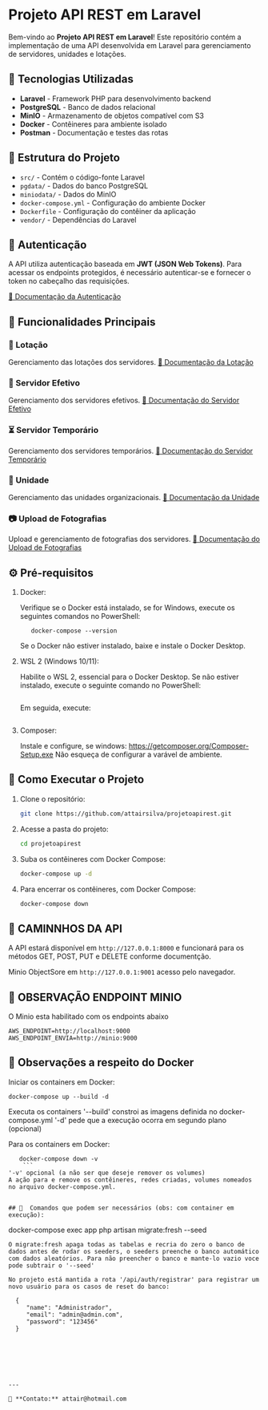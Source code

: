 # Projeto API REST em Laravel

Bem-vindo ao **Projeto API REST em Laravel**! Este repositório contém a implementação de uma API desenvolvida em Laravel para gerenciamento de servidores, unidades e lotações.

## 📌 Tecnologias Utilizadas

- **Laravel** - Framework PHP para desenvolvimento backend
- **PostgreSQL** - Banco de dados relacional
- **MinIO** - Armazenamento de objetos compatível com S3
- **Docker** - Contêineres para ambiente isolado
- **Postman** - Documentação e testes das rotas

## 📂 Estrutura do Projeto

- `src/` - Contém o código-fonte Laravel
- `pgdata/` - Dados do banco PostgreSQL
- `miniodata/` - Dados do MinIO
- `docker-compose.yml` - Configuração do ambiente Docker
- `Dockerfile` - Configuração do contêiner da aplicação
- `vendor/` - Dependências do Laravel
## 🔑 Autenticação

A API utiliza autenticação baseada em **JWT (JSON Web Tokens)**. Para acessar os endpoints protegidos, é necessário autenticar-se e fornecer o token no cabeçalho das requisições.

<a href="https://documenter.getpostman.com/view/41683423/2sB2cRC4R4" target="_blank">📄 Documentação da Autenticação</a>

## 📌 Funcionalidades Principais

### 📍 Lotação
Gerenciamento das lotações dos servidores.
<a href="https://documenter.getpostman.com/view/41683423/2sB2cRC4R5" target="_blank">📄 Documentação da Lotação</a>

### 👤 Servidor Efetivo
Gerenciamento dos servidores efetivos.
<a href="https://documenter.getpostman.com/view/41683423/2sB2cRC4VM" target="_blank">📄 Documentação do Servidor Efetivo</a>

### ⏳ Servidor Temporário
Gerenciamento dos servidores temporários.
<a href="https://documenter.getpostman.com/view/41683423/2sB2cRC4VN" target="_blank">📄 Documentação do Servidor Temporário</a>

### 🏢 Unidade
Gerenciamento das unidades organizacionais.
<a href="https://documenter.getpostman.com/view/41683423/2sB2cRC4VQ" target="_blank">📄 Documentação da Unidade</a>

### 📷 Upload de Fotografias
Upload e gerenciamento de fotografias dos servidores.
<a href="https://documenter.getpostman.com/view/41683423/2sB2cRC4VS" target="_blank">📄 Documentação do Upload de Fotografias</a>

## ⚙️ Pré-requisitos

1. Docker:

   Verifique se o Docker está instalado, se for Windows, execute os seguintes comandos no PowerShell:
   ```docker --version
      docker-compose --version
   ```
   Se o Docker não estiver instalado, baixe e instale o Docker Desktop.

2. WSL 2 (Windows 10/11):

   Habilite o WSL 2, essencial para o Docker Desktop. Se não estiver instalado, execute o seguinte comando no PowerShell:
   ```wsl --install
   ```
   Em seguida, execute:
   ```Enable-WindowsOptionalFeature -Online -FeatureName Microsoft-Windows-Subsystem-Linux
   ```

3. Composer:

   Instale e configure, se windows: https://getcomposer.org/Composer-Setup.exe 
   Não esqueça de configurar a varável de ambiente.

## 🚀 Como Executar o Projeto

1. Clone o repositório:
   ```sh
   git clone https://github.com/attairsilva/projetoapirest.git
   ```

2. Acesse a pasta do projeto:
   ```sh
   cd projetoapirest
   ```

3. Suba os contêineres com Docker Compose:
   ```sh
   docker-compose up -d
   ```

4. Para encerrar os contêineres, com Docker Compose:
   ```sh
   docker-compose down
   ```

## 🚀 CAMINNHOS DA API

   A API estará disponível em `http://127.0.0.1:8000` e funcionará para os métodos GET, POST, PUT e DELETE conforme documentção.

   Minio ObjectSore em `http://127.0.0.1:9001` acesso pelo navegador.


## 🚀 OBSERVAÇÃO ENDPOINT MINIO

   O Minio esta habilitado com os endpoints abaixo

   ```
   AWS_ENDPOINT=http://localhost:9000
   AWS_ENDPOINT_ENVIA=http://minio:9000
   ```

## 🚀 Observações a respeito do Docker

   Iniciar os containers em Docker:

   ```  
   docker-compose up --build -d 
   ``` 
   Executa os containers
   '--build' constroi as imagens definida no docker-compose.yml
   '-d' pede que a execução ocorra em segundo plano (opcional)

   Para os containers em Docker:
   ```   
      docker-compose down -v     
       ``` 
   '-v' opcional (a não ser que deseje remover os volumes)
   A ação para e remove os contêineres, redes criadas, volumes nomeados no arquivo docker-compose.yml.


## 🚀  Comandos que podem ser necessários (obs: com container em execução):

   ``` 
   docker-compose exec app php artisan migrate:fresh --seed 
   ```
   O migrate:fresh apaga todas as tabelas e recria do zero o banco de dados antes de rodar os seeders, o seeders preenche o banco automático com dados aleatórios. Para não preencher o banco e mante-lo vazio voce pode subtrair o '--seed'

   No projeto está mantida a rota '/api/auth/registrar' para registrar um novo usuário para os casos de reset do banco:

   ```
      {
         "name": "Administrador",
         "email": "admin@admin.com",
         "password": "123456"
      } 
   ```

  




---

📧 **Contato:** attair@hotmail.com